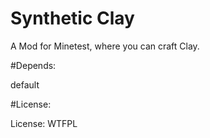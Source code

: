 # Synthetic Clay

A Mod for Minetest, where you can craft Clay.

#Depends:

default

#License:

License: WTFPL
